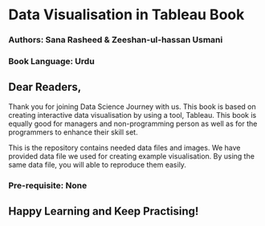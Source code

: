 # Data Visualisation in Tableau Book
### Authors: Sana Rasheed & Zeeshan-ul-hassan Usmani
### Book Language: Urdu 


## Dear Readers,

Thank you for joining Data Science Journey with us. This book is based on creating interactive data visualisation by using a tool, Tableau.
This book is equally good for managers and non-programming person as well as for the programmers to enhance their skill set.

This is the repository contains needed data files and images. We have provided data file we used for creating example visualisation. By using the same data file, you will able to reproduce them easily.


### Pre-requisite: None

## Happy Learning and Keep Practising!
